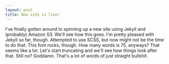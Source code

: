 ```yaml
---
layout: post
title: New site is live!
---
```


I've finally gotten around to spinning up a new site using Jekyll and (probably)
Amazon S3. We'll see how this goes. I'm pretty pleased with Jekyll so far, though.
Attempted to use SCSS, but now might not be the time to do that. This font rocks,
though. How many words is 75, anyways? That seems like a lot. Let's start truncating
and we'll see how things look after that. Still no? Goddamn. That's a lot of words
of just straight bullshit.
